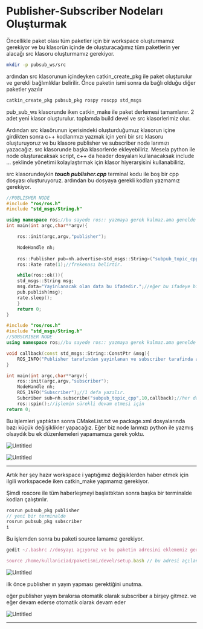 # Publisher-Subscriber Nodeları Oluşturmak

Öncellikle paket olası tüm paketler için bir workspace oluşturmamız gerekiyor ve bu klasorün içinde de oluşturacağımız tüm paketlerin yer alacağı src klasoru oluşturmamız gerekiyor.

```bash
mkdir -p pubsub_ws/src
```

ardından src klasorunun içindeyken catkin_create_pkg ile paket oluşturulur ve gerekli bağlımlıklar belirilir. Önce paketin ismi sonra da bağlı olduğu diğer paketler yazılır

```bash
catkin_create_pkg pubsub_pkg rospy roscpp std_msgs
```

pub_sub_ws klasorunde iken catkin_make ile paket derlemesi tamamlanır. 2 adet yeni klasor oluşturulur. toplamda build devel ve src klasorlerimiz olur.

Ardından src klasörunun içerisindeki oluşturduğumuz klasorun içine girdikten sonra c++ kodlarımızı yazmak için yeni bir src klasoru oluşturuyoruz ve bu klasore publisher ve subscriber node larımızı yazacağız. src klasorunde başka klasorlerde ekleyebiliriz. Mesela python ile node oluşturacaksak script, c++ da header dosyaları kullanacaksak include … şeklinde yönetimi kolaylaştırmak için klasor hiyerarşisini kullanabiliriz.

src klasorundeykin   ***touch publisher.cpp*** terminal kodu ile boş bir cpp dosyası oluşturuyoruz. ardından bu dosyaya gerekli kodları yazmamız gerekiyor.

```cpp
//PUBLISHER NODE 
#include "ros/ros.h"
#include "std_msgs/String.h"

using namespace ros;//bu sayede ros:: yazmaya gerek kalmaz.ama genelde kullanırlar.
int main(int argc,char**argv){

	ros::init(argc,argv,"publisher");

	NodeHandle nh;
	
	ros::Publisher pub=nh.advertise<std_msgs::String>("subpub_topic_cpp",10);
	ros::Rate rate(1);//frekenası belirtir.

	while(ros::ok()){
	std_msgs::String msg;
	msg.data="Yayinlanacak olan data bu ifadedir.";//eğer bu ifadeye bir sayı ekleyeceksek onu to_string ile eklemeliyiz
	pub.publish(msg);
	rate.sleep();
	}
	return 0;
}
```

```cpp
#include "ros/ros.h"
#include "std_msgs/String.h"
//SUBSCRIBER NODE 
using namespace ros;//bu sayede ros:: yazmaya gerek kalmaz.ama genelde kullanırlar.

void callback(const std_msgs::String::ConstPtr &msg){
	ROS_INFO("Publisher tarafından yayinlanan ve subscriber tarafinda alinan mesaj : %s",msg->data.c_str());//ROS_INFO==cout
}

int main(int argc,char**argv){
	ros::init(argc,argv,"subscriber");
	NodeHandle nh;
	ROS_INFO("Subscriber");//1 defa yazılır.
	Subcriber sub=nh.subscribe("subpub_topic_cpp",10,callback);//her data geldiğinde çağırılacak olan fonksiyonu veriyoruz.
	ros::spin();//işlemin sürekli devam etmesi için
return 0;
```

Bu işlemleri yaptıktan sonra CMakeList.txt ve package.xml dosyalarında bazı küçük değişiklikler yapacağız. Eğer biz node larımızı python ile yazmış olsaydık bu ek düzenlemeleri yapamamıza gerek yoktu.

![Untitled](Publisher-Subscriber%20Nodelar%C4%B1%20Olus%CC%A7turmak%2023fa2f4a0cba4890927774dd0ac57aa1/Untitled.png)

![Untitled](Publisher-Subscriber%20Nodelar%C4%B1%20Olus%CC%A7turmak%2023fa2f4a0cba4890927774dd0ac57aa1/Untitled%201.png)

---

Artık her şey hazır workspace i yaptığımız değişiklerden haber etmek için ilgili workspacede iken catkin_make yapmamız gerekiyor.

Şimdi roscore ile tüm haberleşmeyi başlattıktan sonra başka bir terminalde kodları çalıştırılır.

```cpp
rosrun pubsub_pkg publisher
// yeni bir terminalde 
rosrun pubsub_pkg subscriber 
i
```

Bu işlemden sonra bu paketi source lamamız gerekiyor.

```jsx
gedit ~/.bashrc //dosyayı açıyoruz ve bu paketin adresini eklememiz gerekiyor.yoksa paketimiz terminal de gözükmez.

source /home/kullaniciad/paketismi/devel/setup.bash // bu adresi açılan dosyanın sonuna ekliyoruz.
```

![Untitled](Publisher-Subscriber%20Nodelar%C4%B1%20Olus%CC%A7turmak%2023fa2f4a0cba4890927774dd0ac57aa1/Untitled%202.png)

ilk önce publisher ın yayın yapması gerektiğini unutma.

eğer publisher yayın bırakırsa otomatik olarak subscriber a birşey gitmez. ve eğer devam ederse otomatik olarak devam eder

![Untitled](Publisher-Subscriber%20Nodelar%C4%B1%20Olus%CC%A7turmak%2023fa2f4a0cba4890927774dd0ac57aa1/Untitled%203.png)

---